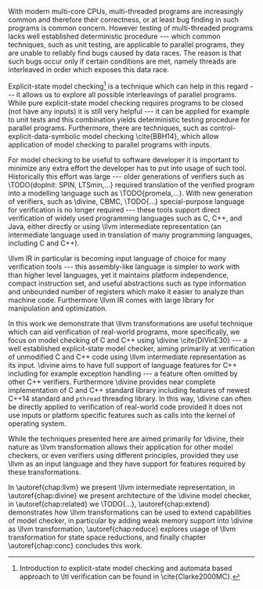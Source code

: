 With modern multi-core CPUs, multi-threaded programs are increasingly common and
therefore their correctness, or at least bug finding in such programs is common
concern. However testing of multi-threaded programs lacks well established
deterministic procedure --- which common techniques, such as unit testing, are
applicable to parallel programs, they are unable to reliably find bugs caused by
data races. The reason is that such bugs occur only if certain conditions are
met, namely threads are interleaved in order which exposes this data race.

Explicit-state model checking[^esmc] is a technique which can help in this regard ---
it allows us to explore all possible interleavings of parallel programs. While
pure explicit-state model checking requires programs to be closed (not have any
inputs) it is still very helpful --- it can be applied for example to unit
tests and this combination yields deterministic testing procedure for parallel
programs. Furthermore, there are techniques, such as
control-explicit-data-symbolic model checking \cite{BBH14}, which allow
application of model checking to parallel programs with inputs.

[^esmc]: Introduction to explicit-state model checking and automata based
approach to \ltl verification can be found in \cite{Clarke2000MC}.

For model checking to be useful to software developer it is important to
minimize any extra effort the developer has to put into usage of such tool.
Historically this effort was large --- older generations of verifiers such as
\TODO{doplnit: SPIN, LTSmin,…} required translation of the verified program into
a modelling language such as \TODO{promela,…}. With new generation of verifiers,
such as \divine, CBMC, \TODO{…} special-purpose language for verification is no
longer required --- these tools support direct verification of widely used
programming languages such as C, C++, and Java, either directly or using \llvm
intermediate representation (an intermediate language used in translation of
many programming languages, including C and C++).

\llvm IR in particular is becoming input language of choice for many verification
tools --- this assembly-like language is simpler to work with than higher level
languages, yet it maintains platform independence, compact instruction set, and
useful abstractions such as type information and unbounded number of registers
which make it easier to analyze than machine code. Furthermore \llvm IR
comes with large library for manipulation and optimization.

In this work we demonstrate that \llvm transformations are useful technique
which can aid verification of real-world programs, more specifically, we focus
on model checking of C and C++ using \divine \cite{DiVinE30} --- a well
established explicit-state model checker, aiming primarily at verification of
unmodified C and C++ code using \llvm intermediate representation as its input.
\divine aims to have full support of language features for C++ including for
example exception handling --- a feature often omitted by other C++ verifiers.
Furthermore \divine provides near complete implementation of C and C++ standard
library including features of newest C++14 standard and `pthread` threading
library. In this way, \divine can often be directly applied to verification of
real-world code provided it does not use inputs or platform specific features
such as calls into the kernel of operating system.

While the techniques presented here are aimed primarily for \divine, their
nature as \llvm transformation allows their application for other model
checkers, or even verifiers using different principles, provided they use \llvm
as an input language and they have support for features required by these
transformations.

In \autoref{chap:llvm} we present \llvm intermediate representation, in
\autoref{chap:divine} we present architecture of the \divine model checker, in
\autoref{chap:related} we \TODO{…}, \autoref{chap:extend} demonstrates how \llvm
transformations can be used to extend capabilities of model checker, in
particular by adding weak memory support into \divine as \llvm transformation,
\autoref{chap:reduce} explores usage of \llvm transformation for state space
reductions, and finally chapter \autoref{chap:conc} concludes this work.
